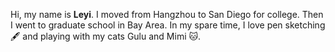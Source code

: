 Hi, my name is **Leyi**. I moved from Hangzhou to San Diego for college. Then I went to graduate school in Bay Area. In my spare time, I love pen sketching 🖋️ and playing with my cats Gulu and Mimi 🐱. 

